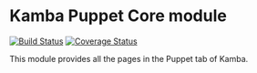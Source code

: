 Kamba Puppet Core module
==================================
[![Build Status](https://secure.travis-ci.org/kambalabs/KmbPuppet.png?branch=master)](http://travis-ci.org/kambalabs/KmbPuppet)
[![Coverage Status](https://coveralls.io/repos/kambalabs/KmbPuppet/badge.png?branch=master)](https://coveralls.io/r/kambalabs/KmbPuppet)

This module provides all the pages in the Puppet tab of Kamba.